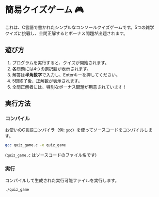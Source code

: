 # 簡易クイズゲーム 🎮

これは、C言語で書かれたシンプルなコンソールクイズゲームです。5つの雑学クイズに挑戦し、全問正解するとボーナス問題が出題されます。

## 遊び方

1.  プログラムを実行すると、クイズが開始されます。
2.  各問題には4つの選択肢が表示されます。
3.  解答は**半角数字**で入力し、Enterキーを押してください。
4.  5問終了後、正解数が表示されます。
5.  全問正解者には、特別なボーナス問題が用意されています！

## 実行方法

### コンパイル

お使いのC言語コンパイラ（例: `gcc`）を使ってソースコードをコンパイルします。

```bash
gcc quiz_game.c -o quiz_game
```

(`quiz_game.c` はソースコードのファイル名です)

### 実行

コンパイルして生成された実行可能ファイルを実行します。

```bash
./quiz_game
```
